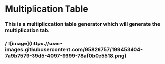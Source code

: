 <h1>Multiplication Table</h1>
<h3>This is a multipliccation table generator which will generate the multiplication tab.<h3>
/
![image](https://user-images.githubusercontent.com/95826757/199453404-7a9b7579-39d5-4097-9699-78af0b0e5518.png)


